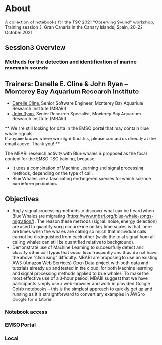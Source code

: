 # About

A collection of notebooks for the TSC 2021 "Observing Sound" workshop, Training session 3, Gran Canaria in the Canary Islands, Spain, 20-22 October 2021.

## Session3 Overview

### Methods for the detection and identification of marine mammals sounds
Trainers: Danelle E. Cline & John Ryan – Monterey Bay Aquarium Research Institute
- 
- [Danelle Cline](dcline@mbari.org), Senior Software Engineer, Monterey Bay Aquarium Research Institute (MBARI)
- [John Ryan](ryjo@mbari.org), Senior Research Specialist, Monterey Bay Aquarium Research Institute (MBARI)

** We are still looking for data in the EMSO portal that may contain blue whale signals.  
If anyone knows where we might find this, please contact us directly at the email above. Thank you! ** 

The MBARI research activity with Blue whales is proposed as the focal content for the EMSO TSC training, because:
* It uses a combination of Machine Learning and signal processing methods, depending on the type of call.
* Blue Whales are a fascinating endangered species for which science can inform protection.

Objectives
-------
* Apply signal processing methods to discover what can be heard when Blue Whales are migrating (https://www.mbari.org/blue-whale-songs-migration/). The reason these methods (signal: noise, energy detection) are used to quantify song occurrence on key time scales is that there are times when the whales are calling so much that individual calls cannot be distinguished from each other (while the total signal from all calling whales can still be quantified relative to background).
* Demonstrate use of Machine Learning to successfully detect and classify other call types that occur less frequently and thus do not have the above “chorusing” difficulty.
MBARI are proposing to use an existing AWS (Amazon Web Services) Open Data project with both data and tutorials already up and tested in the cloud, for both Machine learning and signal processing methods applied to blue whales. To make the most effective use of a 3-hour period, MBARI suggest that we have participants simply use a web-browser and work in provided Google Colab notebooks – this is the simplest approach to quickly get up and running as it is straightforward to convert any examples in AWS to Google for a tutorial.

### Notebook access

### EMSO Portal

### Local
